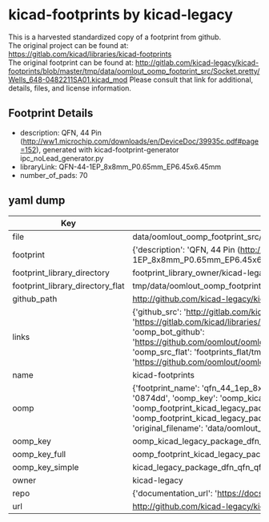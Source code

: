 # kicad-footprints by kicad-legacy  
This is a harvested standardized copy of a footprint from github.  
The original project can be found at:  
https://gitlab.com/kicad/libraries/kicad-footprints  
The original footprint can be found at:
http://gitlab.com/kicad-legacy/kicad-footprints/blob/master/tmp/data/oomlout_oomp_footprint_src/Socket.pretty/Wells_648-0482211SA01.kicad_mod
Please consult that link for additional, details, files, and license information.  
## Footprint Details
* description: QFN, 44 Pin (http://ww1.microchip.com/downloads/en/DeviceDoc/39935c.pdf#page=152), generated with kicad-footprint-generator ipc_noLead_generator.py  
* libraryLink: QFN-44-1EP_8x8mm_P0.65mm_EP6.45x6.45mm  
* number_of_pads: 70  
## yaml dump  
| Key | Value |  
| --- | --- |  
| file | data/oomlout_oomp_footprint_src/kicad-footprints/Package_DFN_QFN.pretty/QFN-44-1EP_8x8mm_P0.65mm_EP6.45x6.45mm.kicad_mod |  
| footprint | {'description': 'QFN, 44 Pin (http://ww1.microchip.com/downloads/en/DeviceDoc/39935c.pdf#page=152), generated with kicad-footprint-generator ipc_noLead_generator.py', 'libraryLink': 'QFN-44-1EP_8x8mm_P0.65mm_EP6.45x6.45mm', 'number_of_pads': 70} |  
| footprint_library_directory | footprint_library_owner/kicad-legacy_kicad-footprints |  
| footprint_library_directory_flat | tmp/data/oomlout_oomp_footprint_src/footprints_flat/kicad_legacy_package_dfn_qfn_qfn_44_1ep_8x8mm_p0_65mm_ep6_45x6_45mm/working |  
| github_path | http://github.com/kicad-legacy/kicad-footprints/blob/master/tmp/data/oomlout_oomp_footprint_src/Package_DFN_QFN.pretty/QFN-44-1EP_8x8mm_P0.65mm_EP6.45x6.45mm.kicad_mod |  
| links | {'github_src': 'http://gitlab.com/kicad-legacy/kicad-footprints/blob/master/tmp/data/oomlout_oomp_footprint_src/Socket.pretty/Wells_648-0482211SA01.kicad_mod', 'github_src_repo': 'https://gitlab.com/kicad/libraries/kicad-footprints', 'oomp_bot': 'tmp/data/oomlout_oomp_footprint_src/footprints/kicad_legacy_package_dfn_qfn_qfn_44_1ep_8x8mm_p0_65mm_ep6_45x6_45mm/working', 'oomp_bot_github': 'https://github.com/oomlout/oomlout_oomp_footprint_bot/tree/main/tmp/data/oomlout_oomp_footprint_src/footprints/kicad_legacy_package_dfn_qfn_qfn_44_1ep_8x8mm_p0_65mm_ep6_45x6_45mm/working', 'oomp_src_flat': 'footprints_flat/tmp/data/oomlout_oomp_footprint_src/footprints_flat/kicad_legacy_package_dfn_qfn_qfn_44_1ep_8x8mm_p0_65mm_ep6_45x6_45mm/working', 'oomp_src_flat_github': 'https://github.com/oomlout/oomlout_oomp_footprint_src/tree/main/tmp/data/oomlout_oomp_footprint_src/footprints_flat/kicad_legacy_package_dfn_qfn_qfn_44_1ep_8x8mm_p0_65mm_ep6_45x6_45mm/working'} |  
| name | kicad-footprints |  
| oomp | {'footprint_name': 'qfn_44_1ep_8x8mm_p0_65mm_ep6_45x6_45mm', 'library_name': 'package_dfn_qfn', 'md5': '0874ddd2f866930b6b64958234274ae1', 'md5_10': '0874ddd2f8', 'md5_5': '0874d', 'md5_6': '0874dd', 'oomp_key': 'oomp_kicad_legacy_package_dfn_qfn_qfn_44_1ep_8x8mm_p0_65mm_ep6_45x6_45mm', 'oomp_key_extra': 'oomp_footprint_kicad_legacy_package_dfn_qfn_qfn_44_1ep_8x8mm_p0_65mm_ep6_45x6_45mm', 'oomp_key_full': 'oomp_footprint_kicad_legacy_package_dfn_qfn_qfn_44_1ep_8x8mm_p0_65mm_ep6_45x6_45mm_0874dd', 'oomp_key_simple': 'kicad_legacy_package_dfn_qfn_qfn_44_1ep_8x8mm_p0_65mm_ep6_45x6_45mm', 'original_filename': 'data/oomlout_oomp_footprint_src/kicad-footprints/Package_DFN_QFN.pretty/QFN-44-1EP_8x8mm_P0.65mm_EP6.45x6.45mm.kicad_mod', 'owner_name': 'kicad_legacy'} |  
| oomp_key | oomp_kicad_legacy_package_dfn_qfn_qfn_44_1ep_8x8mm_p0_65mm_ep6_45x6_45mm |  
| oomp_key_full | oomp_footprint_kicad_legacy_package_dfn_qfn_qfn_44_1ep_8x8mm_p0_65mm_ep6_45x6_45mm |  
| oomp_key_simple | kicad_legacy_package_dfn_qfn_qfn_44_1ep_8x8mm_p0_65mm_ep6_45x6_45mm |  
| owner | kicad-legacy |  
| repo | {'documentation_url': 'https://docs.github.com/rest/repos/repos#get-a-repository', 'message': 'Not Found'} |  
| url | http://github.com/kicad-legacy/kicad-footprints |  

